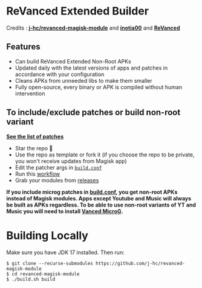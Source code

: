 # ReVanced Extended Builder
Credits : [**j-hc/revanced-magisk-module**](https://github.com/j-hc/revanced-magisk-module) and [**inotia00**](https://github.com/inotia00) and [**ReVanced**](https://github.com/revanced)

## Features
 * Can build ReVanced Extended Non-Root APKs
 * Updated daily with the latest versions of apps and patches in accordance with your configuration
 * Cleans APKs from unneeded libs to make them smaller
 * Fully open-source, every binary or APK is compiled without human intervention

## To include/exclude patches or build non-root variant
[**See the list of patches**](https://github.com/inotia00/revanced-patches#-list-of-available-patches)

 * Star the repo :eyes:
 * Use the repo as template or fork it (if you choose the repo to be private, you won't receive updates from Magisk app)
 * Edit the patcher args in [`build.conf`](./build.conf)
 * Run this [workflow](../../actions/workflows/build.yml) 
 * Grab your modules from [releases](../../releases)

**If you include microg patches in [build.conf](./build.conf), you get non-root APKs instead of Magisk modules. Apps except Youtube and Music will always be built as APKs regardless. To be able to use non-root variants of YT and Music you will need to install [Vanced MicroG](https://github.com/TeamVanced/VancedMicroG/releases).**


# Building Locally
Make sure you have JDK 17 installed. Then run:

```console
$ git clone --recurse-submodules https://github.com/j-hc/revanced-magisk-module
$ cd revanced-magisk-module
$ ./build.sh build
```
